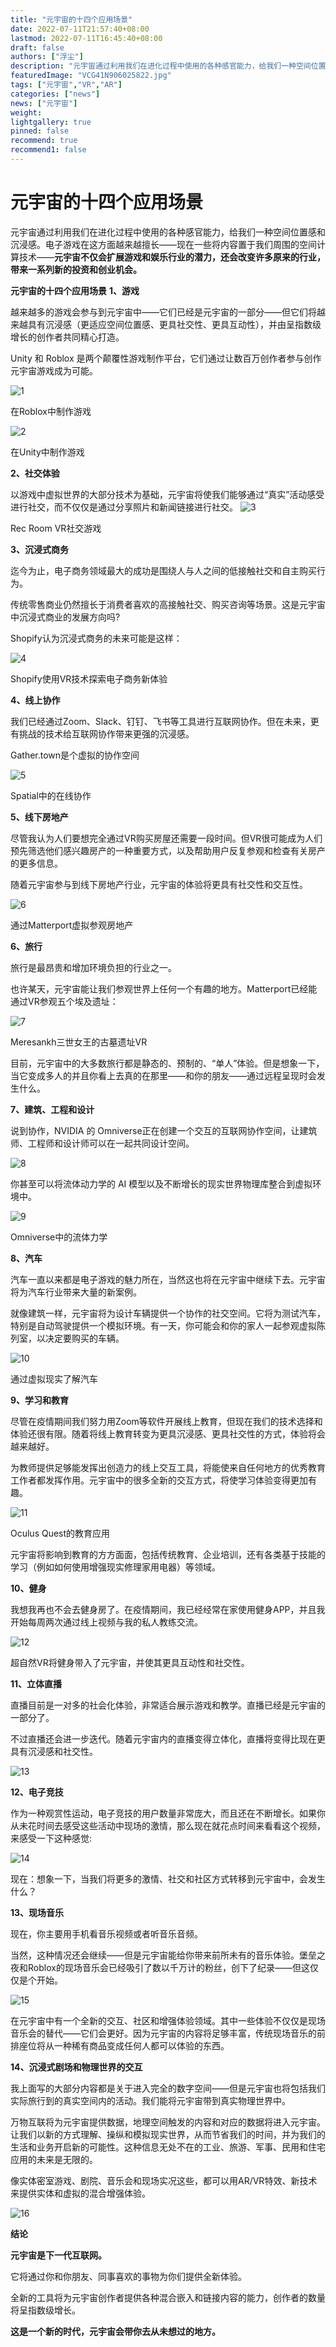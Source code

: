```yaml
---
title: "元宇宙的十四个应用场景"
date: 2022-07-11T21:57:40+08:00
lastmod: 2022-07-11T16:45:40+08:00
draft: false
authors: ["浮尘"]
description: "元宇宙通过利用我们在进化过程中使用的各种感官能力，给我们一种空间位置感和沉浸感。电子游戏在这方面越来越擅长——现在一些将内容置于我们周围的空间计算技术——元宇宙不仅会扩展游戏和娱乐行业的潜力，还会改变许多原来的行业，带来一系列新的投资和创业机会。"
featuredImage: "VCG41N906025822.jpg"
tags: ["元宇宙","VR","AR"]
categories: ["news"]
news: ["元宇宙"]
weight: 
lightgallery: true
pinned: false
recommend: true
recommend1: false
---
```


# 元宇宙的十四个应用场景

元宇宙通过利用我们在进化过程中使用的各种感官能力，给我们一种空间位置感和沉浸感。电子游戏在这方面越来越擅长——现在一些将内容置于我们周围的空间计算技术——**元宇宙不仅会扩展游戏和娱乐行业的潜力，还会改变许多原来的行业，带来一系列新的投资和创业机会。**

**元宇宙的十四个应用场景**
**1、游戏**

越来越多的游戏会参与到元宇宙中——它们已经是元宇宙的一部分——但它们将越来越具有沉浸感（更适应空间位置感、更具社交性、更具互动性），并由呈指数级增长的创作者共同精心打造。

Unity 和 Roblox 是两个颠覆性游戏制作平台，它们通过让数百万创作者参与创作元宇宙游戏成为可能。

![1](78fe7e2e-cb22-43d5-93df-8ff82ddedadd_.jpg)

在Roblox中制作游戏

![2](163654903834194.jpg)

在Unity中制作游戏

**2、社交体验**

以游戏中虚拟世界的大部分技术为基础，元宇宙将使我们能够通过“真实”活动感受进行社交，而不仅仅是通过分享照片和新闻链接进行社交。
![3](b3fa2585-b9f3-4711-b28e-596340d911e2_.jpg)

Rec Room VR社交游戏

**3、沉浸式商务**

迄今为止，电子商务领域最大的成功是围绕人与人之间的低接触社交和自主购买行为。

传统零售商业仍然擅长于消费者喜欢的高接触社交、购买咨询等场景。这是元宇宙中沉浸式商业的发展方向吗?

Shopify认为沉浸式商务的未来可能是这样：

![4](1d44d695-a9a6-4571-90f4-faf0e578e8e7_.png)

Shopify使用VR技术探索电子商务新体验

**4、线上协作**

我们已经通过Zoom、Slack、钉钉、飞书等工具进行互联网协作。但在未来，更有挑战的技术给互联网协作带来更强的沉浸感。

Gather.town是个虚拟的协作空间

![5](ae4b7a97-4b2c-4e1d-aa1c-7b0d757cb51e_.jpg)

Spatial中的在线协作

**5、线下房地产**

尽管我认为人们要想完全通过VR购买房屋还需要一段时间。但VR很可能成为人们预先筛选他们感兴趣房产的一种重要方式，以及帮助用户反复参观和检查有关房产的更多信息。

随着元宇宙参与到线下房地产行业，元宇宙的体验将更具有社交性和交互性。

![6](882c7a76-a918-42e9-9620-e9ad1b475062_.jpg)

通过Matterport虚拟参观房地产

**6、旅行**

旅行是最昂贵和增加环境负担的行业之一。

也许某天，元宇宙能让我们参观世界上任何一个有趣的地方。Matterport已经能通过VR参观五个埃及遗址：

![7](1730bb12-10ce-415a-a499-a251efc2d117_.jpg)

Meresankh三世女王的古墓遗址VR

目前，元宇宙中的大多数旅行都是静态的、预制的、“单人”体验。但是想象一下，当它变成多人的并且你看上去真的在那里——和你的朋友——通过远程呈现时会发生什么。

**7、建筑、工程和设计**

说到协作，NVIDIA 的 Omniverse正在创建一个交互的互联网协作空间，让建筑师、工程师和设计师可以在一起共同设计空间。

![8](98df4b35-e4c5-4dcb-8f64-1a28f936d8d8_.png)

你甚至可以将流体动力学的 AI 模型以及不断增长的现实世界物理库整合到虚拟环境中。

![9](c6871b3d-92af-49eb-8c86-4eafc90a634b_.jpg)

Omniverse中的流体力学

**8、汽车**

汽车一直以来都是电子游戏的魅力所在，当然这也将在元宇宙中继续下去。元宇宙将为汽车行业带来大量的新案例。

就像建筑一样，元宇宙将为设计车辆提供一个协作的社交空间。它将为测试汽车，特别是自动驾驶提供一个模拟环境。有一天，你可能会和你的家人一起参观虚拟陈列室，以决定要购买的车辆。

![10](163654928431247.jpg)

通过虚拟现实了解汽车

**9、学习和教育**

尽管在疫情期间我们努力用Zoom等软件开展线上教育，但现在我们的技术选择和体验还很有限。随着将线上教育转变为更具沉浸感、更具社交性的方式，体验将会越来越好。

为教师提供足够能发挥出创造力的线上交互工具，将能使来自任何地方的优秀教育工作者都发挥作用。元宇宙中的很多全新的交互方式，将使学习体验变得更加有趣。

![11](3caf13ab-3c47-469b-acf7-2d68618f1784_.jpg)

Oculus Quest的教育应用

元宇宙将影响到教育的方方面面，包括传统教育、企业培训，还有各类基于技能的学习（例如如何使用增强现实修理家用电器）等领域。

**10、健身**

我想我再也不会去健身房了。在疫情期间，我已经经常在家使用健身APP，并且我开始每周两次通过线上视频与我的私人教练交流。

![12](e432c517-7372-4a6e-ad05-10c41dc1d71a_.png)

超自然VR将健身带入了元宇宙，并使其更具互动性和社交性。

**11、立体直播**

直播目前是一对多的社会化体验，非常适合展示游戏和教学。直播已经是元宇宙的一部分了。

不过直播还会进一步迭代。随着元宇宙内的直播变得立体化，直播将变得比现在更具有沉浸感和社交性。

![13](163654936637767.jpg)

**12、电子竞技**

作为一种观赏性运动，电子竞技的用户数量非常庞大，而且还在不断增长。如果你从未花时间去感受这些活动中现场的激情，那么现在就花点时间来看看这个视频，来感受一下这种感觉:

![14](163654941595446.png)

现在：想象一下，当我们将更多的激情、社交和社区方式转移到元宇宙中，会发生什么？

**13、现场音乐**

现在，你主要用手机看音乐视频或者听音乐音频。

当然，这种情况还会继续——但是元宇宙能给你带来前所未有的音乐体验。堡垒之夜和Roblox的现场音乐会已经吸引了数以千万计的粉丝，创下了纪录——但这仅仅是个开始。

![15](9ce8275c-c727-4ce7-a4b8-a190e72fdf48_.jpg)

在元宇宙中有一个全新的交互、社区和增强体验领域。其中一些体验不仅仅是现场音乐会的替代——它们会更好。因为元宇宙的内容将足够丰富，传统现场音乐的前排座位将从一种稀有商品变成任何人都可以体验的东西。

**14、沉浸式剧场和物理世界的交互**

我上面写的大部分内容都是关于进入完全的数字空间——但是元宇宙也将包括我们实际旅行到的真实空间内的活动。我们能将元宇宙带到真实物理世界中。

万物互联将为元宇宙提供数据，地理空间触发的内容和对应的数据将进入元宇宙。让我们以新的方式理解、操纵和模拟现实世界，从而节省我们的时间，并为我们的生活和业务开启新的可能性。这种信息无处不在的工业、旅游、军事、民用和住宅应用的未来是无限的。

像实体密室游戏、剧院、音乐会和现场实况这些，都可以用AR/VR特效、新技术来提供实体和虚拟的混合增强体验。

![16](c0874f04-9702-46bf-8876-e1a79cf34157_.jpg)



**结论**

**元宇宙是下一代互联网。**

它将通过你和你朋友、同事喜欢的事物为你们提供全新体验。

全新的工具将为元宇宙创作者提供各种混合嵌入和链接内容的能力，创作者的数量将呈指数级增长。

**这是一个新的时代，元宇宙会带你去从未想过的地方。**